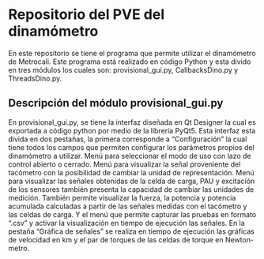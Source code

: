 # Repositorio del PVE del dinamómetro
En este repositorio se tiene el programa que permite utilizar el dinamómetro de Metrocali. Este programa está realizado en código Python y esta divido en tres módulos los cuales son: provisional_gui.py, CallbacksDino.py y ThreadsDino.py.  

## Descripción del módulo provisional_gui.py 
En provisional_gui.py, se tiene la interfaz diseñada en Qt Designer la cual es exportada a código python por medio de la librería PyQt5. Esta interfaz esta divida en dos pestañas, la primera corresponde a “Configuración” la cual tiene todos los campos que permiten configurar los parámetros propios del dinamómetro a utilizar. Menú para seleccionar el modo de uso con lazo de control abierto o cerrado. Menú para visualizar la señal proveniente del tacómetro con la posibilidad de cambiar la unidad de representación. Menú para visualizar las señales obtenidas de la celda de carga, PAU y excitación de los sensores también presenta la capacidad de cambiar las unidades de medición. También permite visualizar la fuerza, la potencia y potencia acumulada calculadas a partir de las señales medidas con el tacómetro y las celdas de carga. Y el menú que permite capturar las pruebas en formato “.csv” y activar la visualización en tiempo de ejecución las señales. En la pestaña “Gráfica de señales” se realiza en tiempo de ejecución las gráficas de velocidad en km y el par de torques de las celdas de torque en Newton-metro.


